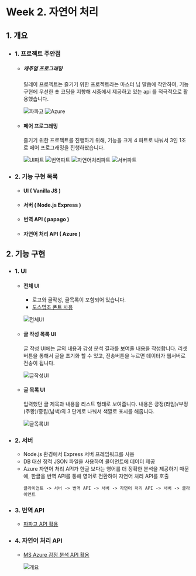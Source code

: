 # Week 2. 자연어 처리

## 1. 개요

  - ### 1. 프로젝트 주안점

    - ##### 캐주얼 프로그래밍

      릴레이 프로젝트는 즐기기 위한 프로젝트라는 마스터 님 말씀에 착안하여, 기능 구현에 우선한 숏 코딩을 지향해 시중에서 제공하고 있는 api 를 적극적으로 활용했습니다.

      ![파파고](image/week2/파파고.jpg)
      ![Azure](image/week2/Azure.png) 

    - #### 페어 프로그래밍
    
      즐기기 위한 프로젝트를 진행하기 위해, 기능을 크게 4 파트로 나눠서 3인 1조로 페어 프로그래밍을 진행하봤습니다.

      ![UI파트](image/week2/UI파트.png)
      ![번역파트](image/week2/번역파트.png)
      ![자연어처리파트](image/week2/자연어처리파트.png)
      ![서버파트](image/week2/서버파트.png)

  - ### 2. 기능 구현 목록
  
    - #### UI ( Vanilla JS )
    - #### 서버 ( Node.js Express )
    - #### 번역 API ( papago )
    - #### 자연어 처리 API ( Azure )
  
## 2. 기능 구현

  - ### 1. UI
  
    - #### 전체 UI
    
      - 로고와 글작성, 글목록이 포함되어 있습니다.
      - [도스명조 폰트 사용](https://noonnu.cc/font_page/238)
      
      ![전체UI](image/week2/전체UI.png)
      
    - #### 글 작성 목록 UI
    
      글 작성 UI에는 글의 내용과 감성 분석 결과를 보여줄 내용을 작성합니다. 리셋 버튼을 통해서 글을 초기화 할 수 있고, 전송버튼을 누르면 데이터가 웹서버로 전송이 됩니다.
    
      ![글작성UI](image/week2/글작성UI.png)
      
    - #### 글 목록 UI
     
      입력했던 글 제목과 내용을 리스트 형태로 보여줍니다. 내용은 긍정(라임)/부정(주황)/중립(남색)의 3 단계로 나눠서 색깔로 표시를 해줍니다.
     
      ![글목록UI](image/week2/글목록UI.png) 

  - ### 2. 서버
  
      - Node.js 환경에서 Express 서버 프레임워크를 사용
      - DB 대신 정적 JSON 파일을 사용하여 클이언트에 데이터 제공
      - Azure 자연어 처리 API가 한글 보다는 영어를 더 정확한 분석을 제공하기 때문에, 한글을 번역 API를 통해 영어로 전환하여 자연어 처리 API를 호출
        ```
        클라이언트 -> 서버 -> 번역 API -> 서버 -> 자연어 처리 API -> 서버 -> 클라이언트
        ```
  
  - ### 3. 번역 API
  
      - [파파고 API 활용](https://developers.naver.com/docs/papago/)

  - ### 4. 자연어 처리 API
  
      - [MS Azure 감정 분석 API 활용](https://docs.microsoft.com/ko-kr/azure/cognitive-services/text-analytics/quickstarts/nodejs#analyze-sentiment)

        ![개요](image/week2/개요.png)
